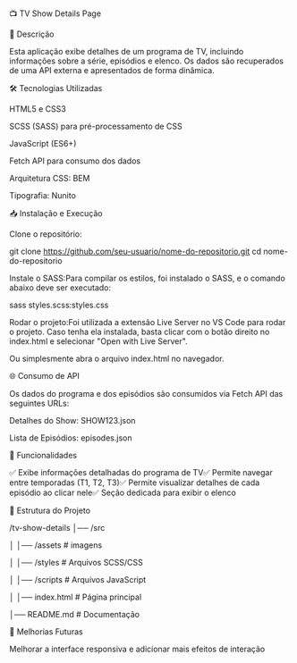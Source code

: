 📺 TV Show Details Page

📌 Descrição

Esta aplicação exibe detalhes de um programa de TV, incluindo informações sobre a série, episódios e elenco. Os dados são recuperados de uma API externa e apresentados de forma dinâmica.


🛠️ Tecnologias Utilizadas

HTML5 e CSS3

SCSS (SASS) para pré-processamento de CSS

JavaScript (ES6+)

Fetch API para consumo dos dados

Arquitetura CSS: BEM

Tipografia: Nunito

📥 Instalação e Execução

Clone o repositório:

git clone https://github.com/seu-usuario/nome-do-repositorio.git
cd nome-do-repositorio

Instale o SASS:Para compilar os estilos, foi instalado o SASS, e o comando abaixo deve ser executado:

sass styles.scss:styles.css

Rodar o projeto:Foi utilizada a extensão Live Server no VS Code para rodar o projeto. Caso tenha ela instalada, basta clicar com o botão direito no index.html e selecionar "Open with Live Server".

Ou simplesmente abra o arquivo index.html no navegador.

🌐 Consumo de API

Os dados do programa e dos episódios são consumidos via Fetch API das seguintes URLs:

Detalhes do Show: SHOW123.json

Lista de Episódios: episodes.json

🎨 Funcionalidades

✅ Exibe informações detalhadas do programa de TV✅ Permite navegar entre temporadas (T1, T2, T3)✅ Permite visualizar detalhes de cada episódio ao clicar nele✅ Seção dedicada para exibir o elenco

📂 Estrutura do Projeto

/tv-show-details
│── 
/src

│   │── /assets   # imagens

│   │── /styles   # Arquivos SCSS/CSS

│   │── /scripts  # Arquivos JavaScript

│   │── index.html # Página principal

│── README.md     # Documentação

📝 Melhorias Futuras

Melhorar a interface responsiva e adicionar mais efeitos de interação
